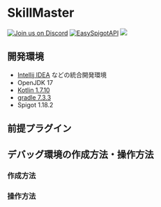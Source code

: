 # SkillMaster
[![Join us on Discord](https://img.shields.io/discord/745416925924032523.svg?label=&logo=discord&logoColor=ffffff&color=7389D8&labelColor=6A7EC2&style=flat-square)](https://discord.gg/sH8etgNBy7)
[![EasySpigotAPI](https://img.shields.io/badge/EasySpigotAPI-%E2%AC%85-4D4.svg)](https://github.com/sya-ri/EasySpigotAPI)
[![](https://img.shields.io/badge/commandAPI-%E2%86%90-green)](https://github.com/JorelAli/CommandAPI)

## 開発環境
- [Intellij IDEA](https://www.jetbrains.com/idea/) などの統合開発環境
- OpenJDK 17
- [Kotlin 1.7.10](https://github.com/JetBrains/kotlin/releases/tag/v1.7.10)
- [gradle 7.3.3](https://www.npackd.org/p/gradle/7.3.3)
- Spigot 1.18.2

## 前提プラグイン


## デバッグ環境の作成方法・操作方法
### 作成方法

### 操作方法